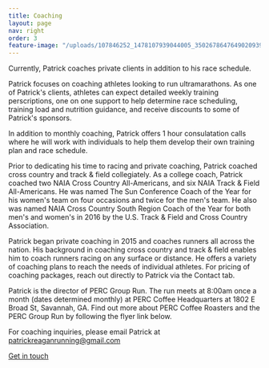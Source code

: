 ```yaml
---
title: Coaching
layout: page
nav: right
order: 3
feature-image: "/uploads/107846252_1478107939044005_3502678647649020939_o.jpg"
---
```


Currently, Patrick coaches private clients in addition to his race schedule.

Patrick focuses on coaching athletes looking to run ultramarathons. As one of Patrick's clients, athletes can expect detailed weekly training perscriptions, one on one support to help determine race scheduling, training load and nutrition guidance, and receive discounts to some of Patrick's sponsors.

In addition to monthly coaching, Patrick offers 1 hour consulatation calls where he will work with individuals to help them develop their own training plan and race schedule.

Prior to dedicating his time to racing and private coaching, Patrick coached cross country and track & field collegiately. As a college coach, Patrick coached two NAIA Cross Country All-Americans, and six NAIA Track & Field All-Americans. He was named The Sun Conference Coach of the Year for his women's team on four occasions and twice for the men's team. He also was named NAIA Cross Country South Region Coach of the Year for both men's and women's in 2016 by the U.S. Track & Field and Cross Country Association.

Patrick began private coaching in 2015 and coaches runners all across the nation. His background in coaching cross country and track & field enables him to coach runners racing on any surface or distance. He offers a variety of coaching plans to reach the needs of individual athletes. For pricing of coaching packages, reach out directly to Patrick via the Contact tab.

Patrick is the director of PERC Group Run. The run meets at 8:00am once a month (dates determined monthly) at PERC Coffee Headquarters at 1802 E Broad St, Savannah, GA. Find out more about PERC Coffee Roasters and the PERC Group Run by following the flyer link below.

For coaching inquiries, please email Patrick at patrickreaganrunning@gmail.com

<div class="width-s button large">
  <a href="mailto:patrickreaganrunning@gmail.com?subject=Coaching%20Inquiry">Get in touch</a>
</div>
